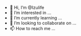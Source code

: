 - 👋 Hi, I’m @Izulife
- 👀 I’m interested in ...
- 🌱 I’m currently learning ...
- 💞️ I’m looking to collaborate on ...
- 📫 How to reach me ...

<!---
Izulife/Izulife is a ✨ special ✨ repository because its `README.md` (this file) appears on your GitHub profile.
You can click the Preview link to take a look at your changes.
--->

